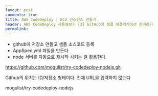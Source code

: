```yaml
---
layout: post
comments: true
title: AWS CodeDeploy | EC2 인스턴스 만들기
header: AWS CodeDeploy 사용해보기 [3] GitHub에 샘플 애플리케이션 준비하기
permalink: 
---
```

- github에 저장소 만들고 샘플 소스코드 등록
- AppSpec.yml 파일을 만든다
- node 서버를 자동으로 재시작 시키는 걸 활용한다.

https://github.com/mogulist/try-codedeploy-nodejs.git

Github의 위치는 ID/저장소 형태이다. 전체 URL을 입력하지 않는다

mogulist/try-codedeploy-nodejs
